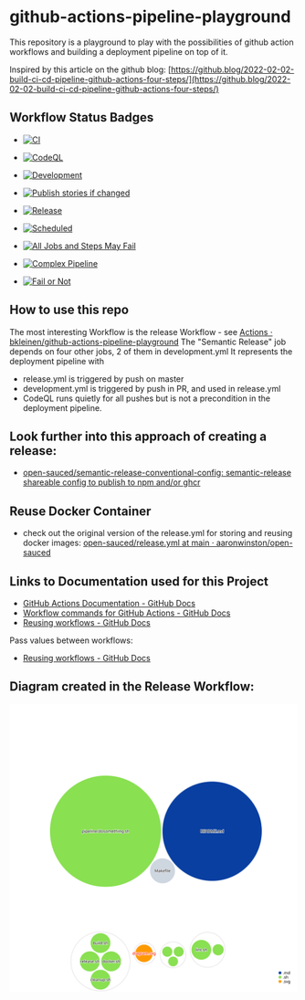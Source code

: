 # github-actions-pipeline-playground

This repository is a playground to play with the possibilities of
github action workflows and building a deployment pipeline on top
of it.

Inspired by this article on the github blog:
[https://github.blog/2022-02-02-build-ci-cd-pipeline-github-actions-four-steps/](https://github.blog/2022-02-02-build-ci-cd-pipeline-github-actions-four-steps/)

## Workflow Status Badges
* [![CI](https://github.com/bkleinen/github-actions-pipeline-playground/actions/workflows/blank.yml/badge.svg)](https://github.com/bkleinen/github-actions-pipeline-playground/actions/workflows/blank.yml)
* [![CodeQL](https://github.com/bkleinen/github-actions-pipeline-playground/actions/workflows/codeql-analysis.yml/badge.svg)](https://github.com/bkleinen/github-actions-pipeline-playground/actions/workflows/codeql-analysis.yml)
* [![Development](https://github.com/bkleinen/github-actions-pipeline-playground/actions/workflows/development.yml/badge.svg)](https://github.com/bkleinen/github-actions-pipeline-playground/actions/workflows/development.yml)
* [![Publish stories if changed](https://github.com/bkleinen/github-actions-pipeline-playground/actions/workflows/storybook.yml/badge.svg)](https://github.com/bkleinen/github-actions-pipeline-playground/actions/workflows/storybook.yml)
* [![Release](https://github.com/bkleinen/github-actions-pipeline-playground/actions/workflows/release.yml/badge.svg)](https://github.com/bkleinen/github-actions-pipeline-playground/actions/workflows/release.yml)

* [![Scheduled](https://github.com/bkleinen/github-actions-pipeline-playground/actions/workflows/scheduled.yml/badge.svg)](https://github.com/bkleinen/github-actions-pipeline-playground/actions/workflows/scheduled.yml)

* [![All Jobs and Steps May Fail](https://github.com/bkleinen/github-actions-pipeline-playground/actions/workflows/all-steps-may-fail.yml/badge.svg)](https://github.com/bkleinen/github-actions-pipeline-playground/actions/workflows/all-steps-may-fail.yml)
* [![Complex Pipeline](https://github.com/bkleinen/github-actions-pipeline-playground/actions/workflows/complex-pipeline.yml/badge.svg)](https://github.com/bkleinen/github-actions-pipeline-playground/actions/workflows/complex-pipeline.yml)
* [![Fail or Not](https://github.com/bkleinen/github-actions-pipeline-playground/actions/workflows/fail-or-not.yml/badge.svg)](https://github.com/bkleinen/github-actions-pipeline-playground/actions/workflows/fail-or-not.yml)

## How to use this repo

The most interesting Workflow is the release Workflow - see [Actions · bkleinen/github-actions-pipeline-playground](https://github.com/bkleinen/github-actions-pipeline-playground/actions/workflows/release.yml)
The "Semantic Release" job depends on four other jobs, 2 of them in development.yml
It represents the deployment pipeline with
- release.yml is triggered by push on master
- development.yml is triggered by push in PR, and used in release.yml
- CodeQL runs quietly for all pushes but is not a precondition in the deployment pipeline.

## Look further into this approach of creating a release:

* [open-sauced/semantic-release-conventional-config: semantic-release shareable config to publish to npm and/or ghcr](https://github.com/open-sauced/semantic-release-conventional-config)

## Reuse Docker Container
* check out the original version of the release.yml for storing and reusing docker images:
 [open-sauced/release.yml at main · aaronwinston/open-sauced](https://github.com/aaronwinston/open-sauced/blob/main/.github/workflows/release.yml)

## Links to Documentation used for this Project
* [GitHub Actions Documentation - GitHub Docs](https://docs.github.com/en/actions)
* [Workflow commands for GitHub Actions - GitHub Docs](https://docs.github.com/en/actions/using-workflows/workflow-commands-for-github-actions)
* [Reusing workflows - GitHub Docs](https://docs.github.com/en/actions/using-workflows/reusing-workflows#calling-a-reusable-workflow)

Pass values between workflows:
* [Reusing workflows - GitHub Docs](https://docs.github.com/en/actions/using-workflows/reusing-workflows#example-reusable-workflow)

## Diagram created in the Release Workflow:
![Visualization of this repo](./public/diagram.svg)
